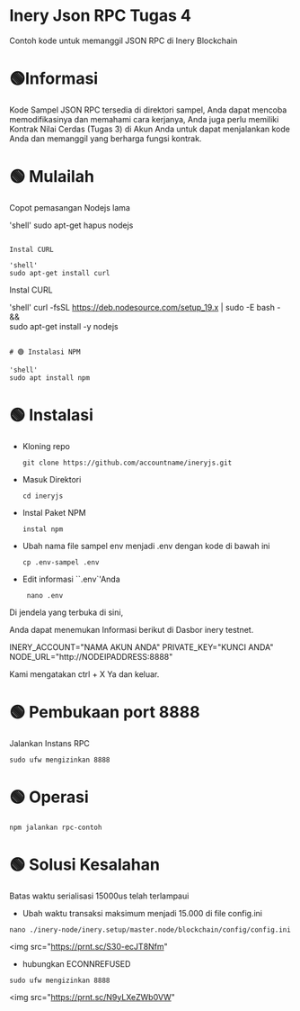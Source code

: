 # Inery Json RPC Tugas 4
Contoh kode untuk memanggil JSON RPC di Inery Blockchain

# 🟢Informasi

Kode Sampel JSON RPC tersedia di direktori sampel, Anda dapat mencoba memodifikasinya dan memahami cara kerjanya, Anda juga perlu memiliki Kontrak Nilai Cerdas (Tugas 3) di Akun Anda untuk dapat menjalankan kode Anda dan memanggil yang berharga fungsi kontrak.

# 🟢 Mulailah
Copot pemasangan Nodejs lama


'shell'
sudo apt-get hapus nodejs
```

Instal CURL

'shell'
sudo apt-get install curl
```

Instal CURL

'shell'
     curl -fsSL https://deb.nodesource.com/setup_19.x | sudo -E bash - &&\
     sudo apt-get install -y nodejs
```

# 🟢 Instalasi NPM

'shell'
sudo apt install npm
```


# 🟢 Instalasi

* Kloning repo

    ```
    git clone https://github.com/accountname/ineryjs.git
    ```

* Masuk Direktori

    ```
    cd ineryjs
    ```

* Instal Paket NPM

    ```
    instal npm
    ```

* Ubah nama file sampel env menjadi .env dengan kode di bawah ini

    ```
    cp .env-sampel .env
    ```

* Edit informasi ``.env`'Anda

   ```
    nano .env
    ```

Di jendela yang terbuka di sini, 

Anda dapat menemukan Informasi berikut di Dasbor inery testnet.

INERY_ACCOUNT="NAMA AKUN ANDA" 
PRIVATE_KEY="KUNCI ANDA"
NODE_URL="http://NODEIPADDRESS:8888"


Kami mengatakan ctrl + X Ya dan keluar.


# 🟢 Pembukaan port 8888

Jalankan Instans RPC

```
sudo ufw mengizinkan 8888
```


# 🟢 Operasi

```
npm jalankan rpc-contoh
```

# 🟢 Solusi Kesalahan

Batas waktu serialisasi 15000us telah terlampaui


* Ubah waktu transaksi maksimum menjadi 15.000 di file config.ini

```
nano ./inery-node/inery.setup/master.node/blockchain/config/config.ini
```

<img src="https://prnt.sc/S30-ecJT8Nfm"



* hubungkan ECONNREFUSED


```
sudo ufw mengizinkan 8888
```

<img src="https://prnt.sc/N9yLXeZWb0VW"
